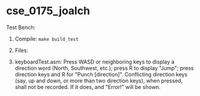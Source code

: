 # cse_0175_joalch

Test Bench:

1. Compile: `make build_test`

2. Files:

  1. keyboardTest.asm: Press WASD or neighboring keys to display a direction word (North, Southwest, etc.); press R to display "Jump"; press direction keys and R for "Punch [direction]". Conflicting direction keys (say, up and down, or more than two direction keys), when pressed, shall not be recorded. If it does, and "Error!" will be shown.
